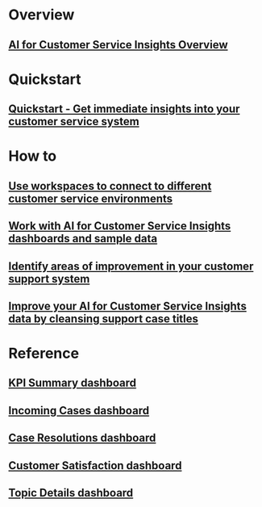 # Overview

## [AI for Customer Service Insights Overview](ai-csi-overview.md)

# Quickstart

## [Quickstart - Get immediate insights into your customer service system](ai-csi-quickstart.md)

# How to

## [Use workspaces to connect to different customer service environments](ai-csi-use-workspaces.md)

## [Work with AI for Customer Service Insights dashboards and sample data](ai-csi-use-dash-sample-data.md)

## [Identify areas of improvement in your customer support system](ai-csi-improve-system.md)

## [Improve your AI for Customer Service Insights data by cleansing support case titles](ai-csi-settings.md)

# Reference

## [KPI Summary dashboard](ai-csi-dash-kpi-summary.md)

## [Incoming Cases dashboard](ai-csi-dash-incoming-cases.md)

## [Case Resolutions dashboard](ai-csi-dash-case-resolutions.md)

## [Customer Satisfaction dashboard](ai-csi-dash-CSAT.md)

## [Topic Details dashboard](ai-csi-dash-topic-details.md)
